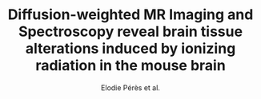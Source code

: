 ---
cat: gaia
subcat: platform
bestof: false
author: Elodie Pérès et al.
title: Diffusion-weighted MR Imaging and Spectroscopy reveal brain tissue alterations induced by ionizing radiation in the mouse brain
year: 2016
type: inproceedings
---